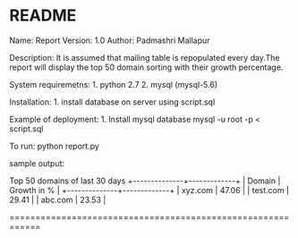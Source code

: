 README
============================================================

Name: Report 
Version: 1.0
Author:	Padmashri Mallapur

Description:
	It is assumed that mailing table is repopulated every day.The report will display the top 50 domain sorting with their growth percentage.

System requiremetns:
	1. python 2.7
	2. mysql (mysql-5.6)

Installation:
	1. install database on server using script.sql
	
Example of deployment:
	1. Install mysql database
		mysql -u root -p < script.sql
		

To run: 
	python report.py

sample output:

Top 50 domains of last 30 days
+--------------+-------------+
| Domain       | Growth in % |
+--------------+-------------+
| xyz.com      | 47.06       |
| test.com     | 29.41       |
| abc.com      | 23.53       |
	
============================================================

